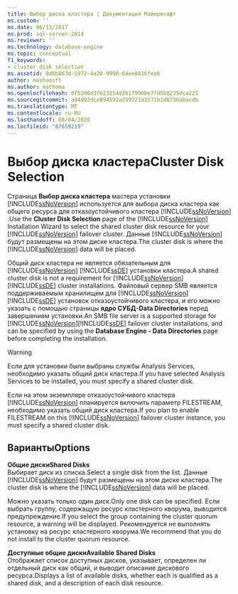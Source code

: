 ```yaml
---
title: Выбор диска кластера | Документация Майкрософт
ms.custom: ''
ms.date: 06/13/2017
ms.prod: sql-server-2014
ms.reviewer: ''
ms.technology: database-engine
ms.topic: conceptual
f1_keywords:
- cluster disk selection
ms.assetid: 0d6b863d-5972-4a20-9990-64ee8016fea6
author: mashamsft
ms.author: mathoma
ms.openlocfilehash: 0f53d6d3f623254d2b17996be7fd5b8235dca223
ms.sourcegitcommit: ad4d92dce894592a259721a1571b1d8736abacdb
ms.translationtype: MT
ms.contentlocale: ru-RU
ms.lasthandoff: 08/04/2020
ms.locfileid: "87659219"
---
```

# <a name="cluster-disk-selection"></a><span data-ttu-id="8468b-102">Выбор диска кластера</span><span class="sxs-lookup"><span data-stu-id="8468b-102">Cluster Disk Selection</span></span>
  <span data-ttu-id="8468b-103">Страница **Выбор диска кластера** мастера установки [!INCLUDE[ssNoVersion](../../includes/ssnoversion-md.md)] используется для выбора диска кластера как общего ресурса для отказоустойчивого кластера [!INCLUDE[ssNoVersion](../../includes/ssnoversion-md.md)] .</span><span class="sxs-lookup"><span data-stu-id="8468b-103">Use the **Cluster Disk Selection** page of the [!INCLUDE[ssNoVersion](../../includes/ssnoversion-md.md)] Installation Wizard to select the shared cluster disk resource for your [!INCLUDE[ssNoVersion](../../includes/ssnoversion-md.md)] failover cluster.</span></span> <span data-ttu-id="8468b-104">Данные [!INCLUDE[ssNoVersion](../../includes/ssnoversion-md.md)] будут размещены на этом диске кластера.</span><span class="sxs-lookup"><span data-stu-id="8468b-104">The cluster disk is where the [!INCLUDE[ssNoVersion](../../includes/ssnoversion-md.md)] data will be placed.</span></span>  
  
 <span data-ttu-id="8468b-105">Общий диск кластера не является обязательным для [!INCLUDE[ssNoVersion](../../includes/ssnoversion-md.md)] [!INCLUDE[ssDE](../../includes/ssde-md.md)] установки кластера.</span><span class="sxs-lookup"><span data-stu-id="8468b-105">A shared cluster disk is not a requirement for [!INCLUDE[ssNoVersion](../../includes/ssnoversion-md.md)][!INCLUDE[ssDE](../../includes/ssde-md.md)] cluster installations.</span></span> <span data-ttu-id="8468b-106">Файловый сервер SMB является поддерживаемым хранилищем для [!INCLUDE[ssNoVersion](../../includes/ssnoversion-md.md)] [!INCLUDE[ssDE](../../includes/ssde-md.md)] установок отказоустойчивого кластера, и его можно указать с помощью страницы **ядро СУБД-Data Directories** перед завершением установки.</span><span class="sxs-lookup"><span data-stu-id="8468b-106">An SMB file server is a supported storage for [!INCLUDE[ssNoVersion](../../includes/ssnoversion-md.md)][!INCLUDE[ssDE](../../includes/ssde-md.md)] failover cluster installations, and can be specified by using the **Database Engine - Data Directories** page before completing the installation.</span></span>  
  
> [!WARNING]  
>  <span data-ttu-id="8468b-107">Если для установки были выбраны службы Analysis Services, необходимо указать общий диск кластера.</span><span class="sxs-lookup"><span data-stu-id="8468b-107">If you have selected Analysis Services to be installed, you must specify a shared cluster disk.</span></span>  
>   
>  <span data-ttu-id="8468b-108">Если на этом экземпляре отказоустойчивого кластера [!INCLUDE[ssNoVersion](../../includes/ssnoversion-md.md)] планируется включить параметр FILESTREAM, необходимо указать общий диск кластера.</span><span class="sxs-lookup"><span data-stu-id="8468b-108">If you plan to enable FILESTREAM on this [!INCLUDE[ssNoVersion](../../includes/ssnoversion-md.md)] failover cluster instance, you must specify a shared cluster disk.</span></span>  
  
## <a name="options"></a><span data-ttu-id="8468b-109">Варианты</span><span class="sxs-lookup"><span data-stu-id="8468b-109">Options</span></span>  
 <span data-ttu-id="8468b-110">**Общие диски**</span><span class="sxs-lookup"><span data-stu-id="8468b-110">**Shared Disks**</span></span>  
 <span data-ttu-id="8468b-111">Выбирает диск из списка.</span><span class="sxs-lookup"><span data-stu-id="8468b-111">Select a single disk from the list.</span></span> <span data-ttu-id="8468b-112">Данные [!INCLUDE[ssNoVersion](../../includes/ssnoversion-md.md)] будут размещены на этом диске кластера.</span><span class="sxs-lookup"><span data-stu-id="8468b-112">The cluster disk is where the [!INCLUDE[ssNoVersion](../../includes/ssnoversion-md.md)] data will be placed.</span></span>  
  
 <span data-ttu-id="8468b-113">Можно указать только один диск.</span><span class="sxs-lookup"><span data-stu-id="8468b-113">Only one disk can be specified.</span></span> <span data-ttu-id="8468b-114">Если выбрать группу, содержащую ресурс кластерного кворума, выводится предупреждение.</span><span class="sxs-lookup"><span data-stu-id="8468b-114">If you select the group containing the cluster quorum resource, a warning will be displayed.</span></span> <span data-ttu-id="8468b-115">Рекомендуется не выполнять установку на ресурс кластерного кворума.</span><span class="sxs-lookup"><span data-stu-id="8468b-115">We recommend that you do not install to the cluster quorum resource.</span></span>  
  
 <span data-ttu-id="8468b-116">**Доступные общие диски**</span><span class="sxs-lookup"><span data-stu-id="8468b-116">**Available Shared Disks**</span></span>  
 <span data-ttu-id="8468b-117">Отображает список доступных дисков, указывает, определен ли отдельный диск как общий, и выводит описание дискового ресурса.</span><span class="sxs-lookup"><span data-stu-id="8468b-117">Displays a list of available disks, whether each is qualified as a shared disk, and a description of each disk resource.</span></span>  
  
  
